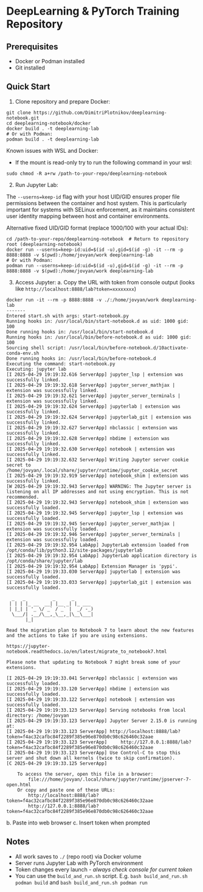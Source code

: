# DeepLearning & PyTorch Training Repository

## Prerequisites
- Docker or Podman installed
- Git installed

## Quick Start

1. Clone repository and prepare Docker:
```
git clone https://github.com/DimitriPlotnikov/deeplearning-notebook.git
cd deeplearning-notebook/docker
docker build . -t deeplearning-lab
# Or with Podman:
podman build . -t deeplearning-lab
```

Known issues with WSL and Docker:
* If the mount is read-only try to run the following command in your wsl:
```
sudo chmod -R a+rw /path-to-your-repo/deeplearning-notebook
```

2. Run Jupyter Lab:

The `--userns=keep-id` flag with your host UID/GID ensures proper file permissions between the container and host system. This is particularly important for systems with SELinux enforcement, as it maintains consistent user identity mapping between host and container environments.

Alternative fixed UID/GID format (replace 1000/100 with your actual IDs):

```
cd /path-to-your-repo/deeplearning-notebook  # Return to repository root (deeplearning-notebook)
docker run --userns=keep-id:uid=$(id -u),gid=$(id -g) -it --rm -p 8888:8888 -v $(pwd):/home/jovyan/work deeplearning-lab
# Or with Podman:
podman run --userns=keep-id:uid=$(id -u),gid=$(id -g) -it --rm -p 8888:8888 -v $(pwd):/home/jovyan/work deeplearning-lab
```

3. Access Jupyter:
   a. Copy the URL with token from console output (looks like `http://localhost:8888/lab?token=xxxxxxxx`)
```
docker run -it --rm -p 8888:8888 -v ./:/home/jovyan/work deeplearning-lab
-------
Entered start.sh with args: start-notebook.py
Running hooks in: /usr/local/bin/start-notebook.d as uid: 1000 gid: 100
Done running hooks in: /usr/local/bin/start-notebook.d
Running hooks in: /usr/local/bin/before-notebook.d as uid: 1000 gid: 100
Sourcing shell script: /usr/local/bin/before-notebook.d/10activate-conda-env.sh
Done running hooks in: /usr/local/bin/before-notebook.d
Executing the command: start-notebook.py
Executing: jupyter lab
[I 2025-04-29 19:19:32.616 ServerApp] jupyter_lsp | extension was successfully linked.
[I 2025-04-29 19:19:32.618 ServerApp] jupyter_server_mathjax | extension was successfully linked.
[I 2025-04-29 19:19:32.621 ServerApp] jupyter_server_terminals | extension was successfully linked.
[I 2025-04-29 19:19:32.624 ServerApp] jupyterlab | extension was successfully linked.
[I 2025-04-29 19:19:32.624 ServerApp] jupyterlab_git | extension was successfully linked.
[I 2025-04-29 19:19:32.627 ServerApp] nbclassic | extension was successfully linked.
[I 2025-04-29 19:19:32.628 ServerApp] nbdime | extension was successfully linked.
[I 2025-04-29 19:19:32.630 ServerApp] notebook | extension was successfully linked.
[I 2025-04-29 19:19:32.632 ServerApp] Writing Jupyter server cookie secret to /home/jovyan/.local/share/jupyter/runtime/jupyter_cookie_secret
[I 2025-04-29 19:19:32.919 ServerApp] notebook_shim | extension was successfully linked.
[W 2025-04-29 19:19:32.943 ServerApp] WARNING: The Jupyter server is listening on all IP addresses and not using encryption. This is not recommended.
[I 2025-04-29 19:19:32.943 ServerApp] notebook_shim | extension was successfully loaded.
[I 2025-04-29 19:19:32.945 ServerApp] jupyter_lsp | extension was successfully loaded.
[I 2025-04-29 19:19:32.945 ServerApp] jupyter_server_mathjax | extension was successfully loaded.
[I 2025-04-29 19:19:32.946 ServerApp] jupyter_server_terminals | extension was successfully loaded.
[I 2025-04-29 19:19:32.954 LabApp] JupyterLab extension loaded from /opt/conda/lib/python3.12/site-packages/jupyterlab
[I 2025-04-29 19:19:32.954 LabApp] JupyterLab application directory is /opt/conda/share/jupyter/lab
[I 2025-04-29 19:19:32.954 LabApp] Extension Manager is 'pypi'.
[I 2025-04-29 19:19:33.030 ServerApp] jupyterlab | extension was successfully loaded.
[I 2025-04-29 19:19:33.033 ServerApp] jupyterlab_git | extension was successfully loaded.

  _   _          _      _
 | | | |_ __  __| |__ _| |_ ___
 | |_| | '_ \/ _` / _` |  _/ -_)
  \___/| .__/\__,_\__,_|\__\___|
       |_|

Read the migration plan to Notebook 7 to learn about the new features and the actions to take if you are using extensions.

https://jupyter-notebook.readthedocs.io/en/latest/migrate_to_notebook7.html

Please note that updating to Notebook 7 might break some of your extensions.

[I 2025-04-29 19:19:33.041 ServerApp] nbclassic | extension was successfully loaded.
[I 2025-04-29 19:19:33.120 ServerApp] nbdime | extension was successfully loaded.
[I 2025-04-29 19:19:33.122 ServerApp] notebook | extension was successfully loaded.
[I 2025-04-29 19:19:33.123 ServerApp] Serving notebooks from local directory: /home/jovyan
[I 2025-04-29 19:19:33.123 ServerApp] Jupyter Server 2.15.0 is running at:
[I 2025-04-29 19:19:33.123 ServerApp] http://localhost:8888/lab?token=f4ac32cafbc84f2289f385e96e870db0c98c626460c32aae
[I 2025-04-29 19:19:33.123 ServerApp]     http://127.0.0.1:8888/lab?token=f4ac32cafbc84f2289f385e96e870db0c98c626460c32aae
[I 2025-04-29 19:19:33.123 ServerApp] Use Control-C to stop this server and shut down all kernels (twice to skip confirmation).
[C 2025-04-29 19:19:33.125 ServerApp]

    To access the server, open this file in a browser:
        file:///home/jovyan/.local/share/jupyter/runtime/jpserver-7-open.html
    Or copy and paste one of these URLs:
        http://localhost:8888/lab?token=f4ac32cafbc84f2289f385e96e870db0c98c626460c32aae
        http://127.0.0.1:8888/lab?token=f4ac32cafbc84f2289f385e96e870db0c98c626460c32aae
```
   b. Paste into web browser
   c. Insert token when prompted

## Notes
- All work saves to `./` (repo root) via Docker volume
- Server runs Jupyter Lab with PyTorch environment
- Token changes every launch - _always check console for current token_
- You can use the `build_and_run.sh` script. E.g. `bash build_and_run.sh podman build` and `bash build_and_run.sh podman run`
